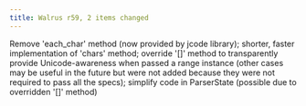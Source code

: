 ```yaml
---
title: Walrus r59, 2 items changed
---
```


Remove 'each\_char' method (now provided by jcode library); shorter, faster implementation of 'chars' method; override '\[\]' method to transparently provide Unicode-awareness when passed a range instance (other cases may be useful in the future but were not added because they were not required to pass all the specs); simplify code in ParserState (possible due to overridden '\[\]' method)
